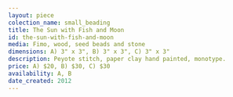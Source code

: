 ```yaml
---
layout: piece
colection_name: small_beading
title: The Sun with Fish and Moon
id: the-sun-with-fish-and-moon
media: Fimo, wood, seed beads and stone
dimensions: A) 3" x 3", B) 3" x 3", C) 3" x 3"
description: Peyote stitch, paper clay hand painted, monotype.
price: A) $20, B) $30, C) $30
availability: A, B
date_created: 2012
---
```

